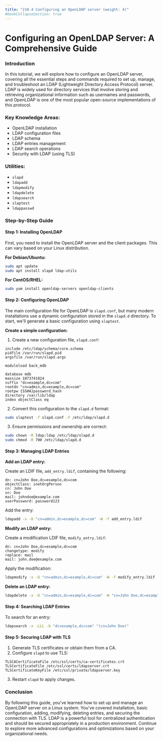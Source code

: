 ```yaml
---
title: "210.4 Configuring an OpenLDAP server (weight: 4)"
#bookCollapseSection: true
---
```


# Configuring an OpenLDAP Server: A Comprehensive Guide

### Introduction

In this tutorial, we will explore how to configure an OpenLDAP server, covering all the essential steps and commands required to set up, manage, and troubleshoot an LDAP (Lightweight Directory Access Protocol) server. LDAP is widely used for directory services that involve storing and retrieving organizational information such as usernames and passwords, and OpenLDAP is one of the most popular open-source implementations of this protocol.

### Key Knowledge Areas:
- OpenLDAP installation
- LDAP configuration files
- LDAP schema
- LDAP entries management
- LDAP search operations
- Security with LDAP (using TLS)

### Utilities:
- `slapd`
- `ldapadd`
- `ldapmodify`
- `ldapdelete`
- `ldapsearch`
- `slaptest`
- `ldappasswd`

### Step-by-Step Guide

#### Step 1: Installing OpenLDAP

First, you need to install the OpenLDAP server and the client packages. This can vary based on your Linux distribution.

**For Debian/Ubuntu:**

```bash
sudo apt update
sudo apt install slapd ldap-utils
```

**For CentOS/RHEL:**

```bash
sudo yum install openldap-servers openldap-clients
```

#### Step 2: Configuring OpenLDAP

The main configuration file for OpenLDAP is `slapd.conf`, but many modern installations use a dynamic configuration stored in the `slapd.d` directory. To start, we'll generate a basic configuration using `slaptest`.

**Create a simple configuration:**

1. Create a new configuration file, `slapd.conf`:

```plaintext
include /etc/ldap/schema/core.schema
pidfile /var/run/slapd.pid
argsfile /var/run/slapd.args

moduleload back_mdb

database mdb
maxsize 1073741824
suffix "dc=example,dc=com"
rootdn "cn=admin,dc=example,dc=com"
rootpw {SSHA}password_hash
directory /var/lib/ldap
index objectClass eq
```

2. Convert this configuration to the `slapd.d` format:

```bash
sudo slaptest -f slapd.conf -F /etc/ldap/slapd.d
```

3. Ensure permissions and ownership are correct:

```bash
sudo chown -R ldap:ldap /etc/ldap/slapd.d
sudo chmod -R 700 /etc/ldap/slapd.d
```

#### Step 3: Managing LDAP Entries

**Add an LDAP entry:**

Create an LDIF file, `add_entry.ldif`, containing the following:

```plaintext
dn: cn=John Doe,dc=example,dc=com
objectClass: inetOrgPerson
cn: John Doe
sn: Doe
mail: johndoe@example.com
userPassword: password123
```

Add the entry:

```bash
ldapadd -x -D "cn=admin,dc=example,dc=com" -W -f add_entry.ldif
```

**Modify an LDAP entry:**

Create a modification LDIF file, `modify_entry.ldif`:

```plaintext
dn: cn=John Doe,dc=example,dc=com
changetype: modify
replace: mail
mail: john.doe@example.com
```

Apply the modification:

```bash
ldapmodify -x -D "cn=admin,dc=example,dc=com" -W -f modify_entry.ldif
```

**Delete an LDAP entry:**

```bash
ldapdelete -x -D "cn=admin,dc=example,dc=com" -W "cn=John Doe,dc=example,dc=com"
```

#### Step 4: Searching LDAP Entries

To search for an entry:

```bash
ldapsearch -x -LLL -b "dc=example,dc=com" "(cn=John Doe)"
```

#### Step 5: Securing LDAP with TLS

1. Generate TLS certificates or obtain them from a CA.
2. Configure `slapd` to use TLS:

```plaintext
TLSCACertificateFile /etc/ssl/certs/ca-certificates.crt
TLSCertificateFile /etc/ssl/certs/ldapserver.crt
TLSCertificateKeyFile /etc/ssl/private/ldapserver.key
```

3. Restart `slapd` to apply changes.

### Conclusion

By following this guide, you've learned how to set up and manage an OpenLDAP server on a Linux system. You've covered installation, basic configuration, adding, modifying, deleting entries, and securing the connection with TLS. LDAP is a powerful tool for centralized authentication and should be secured appropriately in a production environment. Continue to explore more advanced configurations and optimizations based on your organizational needs.